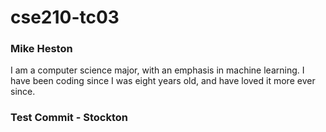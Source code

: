 # cse210-tc03

### Mike Heston
I am a computer science major, with an emphasis in machine learning. I have been coding since I was eight years old, and have loved it more ever since.

### Test Commit - Stockton
